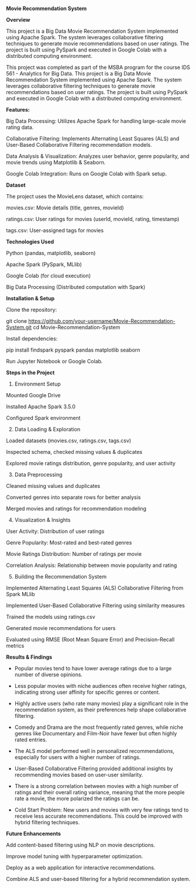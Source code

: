 **Movie Recommendation System**

**Overview**

This project is a Big Data Movie Recommendation System implemented using Apache Spark. The system leverages collaborative filtering techniques to generate movie recommendations based on user ratings. The project is built using PySpark and executed in Google Colab with a distributed computing environment.

This project was completed as part of the MSBA program for the course IDS 561 - Analytics for Big Data.
This project is a Big Data Movie Recommendation System implemented using Apache Spark. The system leverages collaborative filtering techniques to generate movie recommendations based on user ratings. The project is built using PySpark and executed in Google Colab with a distributed computing environment.

**Features:**

Big Data Processing: Utilizes Apache Spark for handling large-scale movie rating data.

Collaborative Filtering: Implements Alternating Least Squares (ALS) and User-Based Collaborative Filtering recommendation models.

Data Analysis & Visualization: Analyzes user behavior, genre popularity, and movie trends using Matplotlib & Seaborn.

Google Colab Integration: Runs on Google Colab with Spark setup.

**Dataset**

The project uses the MovieLens dataset, which contains:

movies.csv: Movie details (title, genres, movieId)

ratings.csv: User ratings for movies (userId, movieId, rating, timestamp)

tags.csv: User-assigned tags for movies

**Technologies Used**

Python (pandas, matplotlib, seaborn)

Apache Spark (PySpark, MLlib)

Google Colab (for cloud execution)

Big Data Processing (Distributed computation with Spark)

**Installation & Setup**

Clone the repository:

git clone https://github.com/your-username/Movie-Recommendation-System.git
cd Movie-Recommendation-System

Install dependencies:

pip install findspark pyspark pandas matplotlib seaborn

Run Jupyter Notebook or Google Colab.

**Steps in the Project**

1. Environment Setup

Mounted Google Drive

Installed Apache Spark 3.5.0

Configured Spark environment

2. Data Loading & Exploration

Loaded datasets (movies.csv, ratings.csv, tags.csv)

Inspected schema, checked missing values & duplicates

Explored movie ratings distribution, genre popularity, and user activity

3. Data Preprocessing

Cleaned missing values and duplicates

Converted genres into separate rows for better analysis

Merged movies and ratings for recommendation modeling

4. Visualization & Insights

User Activity: Distribution of user ratings

Genre Popularity: Most-rated and best-rated genres

Movie Ratings Distribution: Number of ratings per movie

Correlation Analysis: Relationship between movie popularity and rating

5. Building the Recommendation System

Implemented Alternating Least Squares (ALS) Collaborative Filtering from Spark MLlib

Implemented User-Based Collaborative Filtering using similarity measures

Trained the models using ratings.csv

Generated movie recommendations for users

Evaluated using RMSE (Root Mean Square Error) and Precision-Recall metrics

**Results & Findings**

* Popular movies tend to have lower average ratings due to a large number of diverse opinions.

* Less popular movies with niche audiences often receive higher ratings, indicating strong user affinity for specific genres or content.

* Highly active users (who rate many movies) play a significant role in the recommendation system, as their preferences help shape collaborative filtering.

* Comedy and Drama are the most frequently rated genres, while niche genres like Documentary and Film-Noir have fewer but often highly rated entries.

* The ALS model performed well in personalized recommendations, especially for users with a higher number of ratings.

* User-Based Collaborative Filtering provided additional insights by recommending movies based on user-user similarity.

* There is a strong correlation between movies with a high number of ratings and their overall rating variance, meaning that the more people rate a movie, the more polarized the ratings can be.

* Cold Start Problem: New users and movies with very few ratings tend to receive less accurate recommendations. This could be improved with hybrid filtering techniques.

**Future Enhancements**

Add content-based filtering using NLP on movie descriptions.

Improve model tuning with hyperparameter optimization.

Deploy as a web application for interactive recommendations.

Combine ALS and user-based filtering for a hybrid recommendation system.

